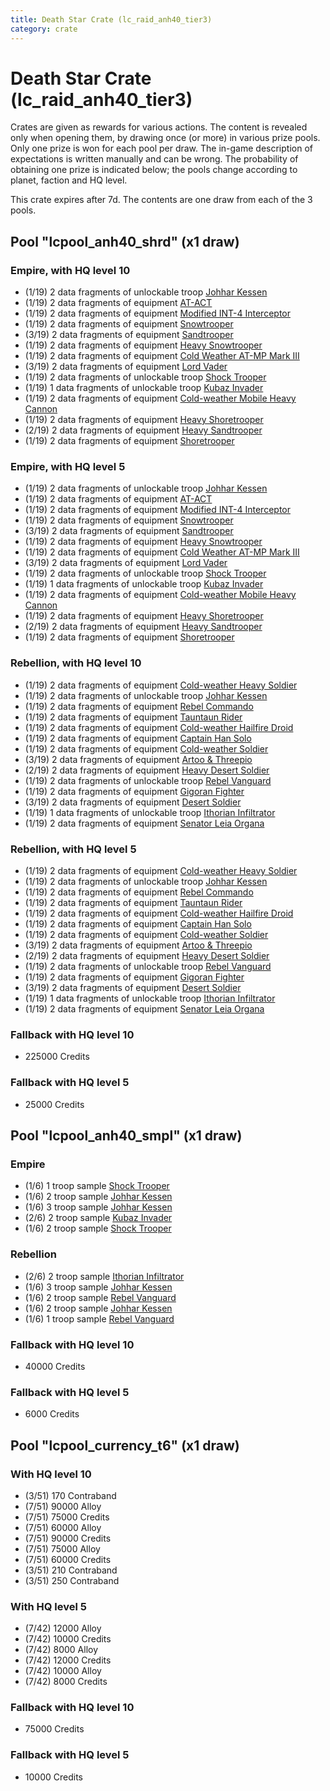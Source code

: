 ```yaml
---
title: Death Star Crate (lc_raid_anh40_tier3)
category: crate
---
```


# Death Star Crate (lc_raid_anh40_tier3)

Crates are given as rewards for various actions. The content is revealed only when opening them, by drawing once (or more) in various prize pools. Only one prize is won for each pool per draw. The in-game description of expectations is written manually and can be wrong. The probability of obtaining one prize is indicated below; the pools change according to planet, faction and HQ level.

This crate expires after 7d. The contents are one draw from each of the 3 pools.

## Pool "lcpool_anh40_shrd" (x1 draw)

### Empire, with HQ level 10

  * (1/19) 2 data fragments of unlockable troop [Johhar Kessen](EmpireJohhar)
  * (1/19) 2 data fragments of equipment [AT-ACT](eqpEmpireCargoGreatDane)
  * (1/19) 2 data fragments of equipment [Modified INT-4 Interceptor](eqpEmpireArcticINT4)
  * (1/19) 2 data fragments of equipment [Snowtrooper](eqpEmpireSnowtrooper)
  * (3/19) 2 data fragments of equipment [Sandtrooper](eqpEmpireSandtrooper)
  * (1/19) 2 data fragments of equipment [Heavy Snowtrooper](eqpEmpireHeavySnowtrooper)
  * (1/19) 2 data fragments of equipment [Cold Weather AT-MP Mark III](eqpEmpireArcticATMP)
  * (3/19) 2 data fragments of equipment [Lord Vader](eqpEmpireLordVader)
  * (1/19) 2 data fragments of unlockable troop [Shock Trooper](Shock)
  * (1/19) 1 data fragments of unlockable troop [Kubaz Invader](KubazInvader)
  * (1/19) 2 data fragments of equipment [Cold-weather Mobile Heavy Cannon](eqpEmpireArcticMHC)
  * (1/19) 2 data fragments of equipment [Heavy Shoretrooper](eqpEmpirePentagonHeavyTrooper)
  * (2/19) 2 data fragments of equipment [Heavy Sandtrooper](eqpEmpireHeavySandtrooper)
  * (1/19) 2 data fragments of equipment [Shoretrooper](eqpEmpirePentagonTrooper)

### Empire, with HQ level 5

  * (1/19) 2 data fragments of unlockable troop [Johhar Kessen](EmpireJohhar)
  * (1/19) 2 data fragments of equipment [AT-ACT](eqpEmpireCargoGreatDane)
  * (1/19) 2 data fragments of equipment [Modified INT-4 Interceptor](eqpEmpireArcticINT4)
  * (1/19) 2 data fragments of equipment [Snowtrooper](eqpEmpireSnowtrooper)
  * (3/19) 2 data fragments of equipment [Sandtrooper](eqpEmpireSandtrooper)
  * (1/19) 2 data fragments of equipment [Heavy Snowtrooper](eqpEmpireHeavySnowtrooper)
  * (1/19) 2 data fragments of equipment [Cold Weather AT-MP Mark III](eqpEmpireArcticATMP)
  * (3/19) 2 data fragments of equipment [Lord Vader](eqpEmpireLordVader)
  * (1/19) 2 data fragments of unlockable troop [Shock Trooper](Shock)
  * (1/19) 1 data fragments of unlockable troop [Kubaz Invader](KubazInvader)
  * (1/19) 2 data fragments of equipment [Cold-weather Mobile Heavy Cannon](eqpEmpireArcticMHC)
  * (1/19) 2 data fragments of equipment [Heavy Shoretrooper](eqpEmpirePentagonHeavyTrooper)
  * (2/19) 2 data fragments of equipment [Heavy Sandtrooper](eqpEmpireHeavySandtrooper)
  * (1/19) 2 data fragments of equipment [Shoretrooper](eqpEmpirePentagonTrooper)

### Rebellion, with HQ level 10

  * (1/19) 2 data fragments of equipment [Cold-weather Heavy Soldier](eqpRebelEchoBaseHeavySoldier)
  * (1/19) 2 data fragments of unlockable troop [Johhar Kessen](RebelJohhar)
  * (1/19) 2 data fragments of equipment [Rebel Commando](eqpRebelPentagonSoldier)
  * (1/19) 2 data fragments of equipment [Tauntaun Rider](eqpRebelTauntaun)
  * (1/19) 2 data fragments of equipment [Cold-weather Hailfire Droid](eqpRebelArcticHailfire)
  * (1/19) 2 data fragments of equipment [Captain Han Solo](eqpRebelCaptainSolo)
  * (1/19) 2 data fragments of equipment [Cold-weather Soldier](eqpRebelEchoBaseSoldier)
  * (3/19) 2 data fragments of equipment [Artoo & Threepio](eqpRebelArtoo)
  * (2/19) 2 data fragments of equipment [Heavy Desert Soldier](eqpRebelHeavySandSoldier)
  * (1/19) 2 data fragments of unlockable troop [Rebel Vanguard](Vanguard)
  * (1/19) 2 data fragments of equipment [Gigoran Fighter](eqpRebelShaggyAlien)
  * (3/19) 2 data fragments of equipment [Desert Soldier](eqpRebelSandSoldier)
  * (1/19) 1 data fragments of unlockable troop [Ithorian Infiltrator](IthorianInfiltrator)
  * (1/19) 2 data fragments of equipment [Senator Leia Organa](eqpRebelDiplomat)

### Rebellion, with HQ level 5

  * (1/19) 2 data fragments of equipment [Cold-weather Heavy Soldier](eqpRebelEchoBaseHeavySoldier)
  * (1/19) 2 data fragments of unlockable troop [Johhar Kessen](RebelJohhar)
  * (1/19) 2 data fragments of equipment [Rebel Commando](eqpRebelPentagonSoldier)
  * (1/19) 2 data fragments of equipment [Tauntaun Rider](eqpRebelTauntaun)
  * (1/19) 2 data fragments of equipment [Cold-weather Hailfire Droid](eqpRebelArcticHailfire)
  * (1/19) 2 data fragments of equipment [Captain Han Solo](eqpRebelCaptainSolo)
  * (1/19) 2 data fragments of equipment [Cold-weather Soldier](eqpRebelEchoBaseSoldier)
  * (3/19) 2 data fragments of equipment [Artoo & Threepio](eqpRebelArtoo)
  * (2/19) 2 data fragments of equipment [Heavy Desert Soldier](eqpRebelHeavySandSoldier)
  * (1/19) 2 data fragments of unlockable troop [Rebel Vanguard](Vanguard)
  * (1/19) 2 data fragments of equipment [Gigoran Fighter](eqpRebelShaggyAlien)
  * (3/19) 2 data fragments of equipment [Desert Soldier](eqpRebelSandSoldier)
  * (1/19) 1 data fragments of unlockable troop [Ithorian Infiltrator](IthorianInfiltrator)
  * (1/19) 2 data fragments of equipment [Senator Leia Organa](eqpRebelDiplomat)

### Fallback with HQ level 10

  * 225000 Credits

### Fallback with HQ level 5

  * 25000 Credits

## Pool "lcpool_anh40_smpl" (x1 draw)

### Empire

  * (1/6) 1 troop sample [Shock Trooper](Shock)
  * (1/6) 2 troop sample [Johhar Kessen](EmpireJohhar)
  * (1/6) 3 troop sample [Johhar Kessen](EmpireJohhar)
  * (2/6) 2 troop sample [Kubaz Invader](KubazInvader)
  * (1/6) 2 troop sample [Shock Trooper](Shock)

### Rebellion

  * (2/6) 2 troop sample [Ithorian Infiltrator](IthorianInfiltrator)
  * (1/6) 3 troop sample [Johhar Kessen](RebelJohhar)
  * (1/6) 2 troop sample [Rebel Vanguard](Vanguard)
  * (1/6) 2 troop sample [Johhar Kessen](RebelJohhar)
  * (1/6) 1 troop sample [Rebel Vanguard](Vanguard)

### Fallback with HQ level 10

  * 40000 Credits

### Fallback with HQ level 5

  * 6000 Credits

## Pool "lcpool_currency_t6" (x1 draw)

### With HQ level 10

  * (3/51) 170 Contraband
  * (7/51) 90000 Alloy
  * (7/51) 75000 Credits
  * (7/51) 60000 Alloy
  * (7/51) 90000 Credits
  * (7/51) 75000 Alloy
  * (7/51) 60000 Credits
  * (3/51) 210 Contraband
  * (3/51) 250 Contraband

### With HQ level 5

  * (7/42) 12000 Alloy
  * (7/42) 10000 Credits
  * (7/42) 8000 Alloy
  * (7/42) 12000 Credits
  * (7/42) 10000 Alloy
  * (7/42) 8000 Credits

### Fallback with HQ level 10

  * 75000 Credits

### Fallback with HQ level 5

  * 10000 Credits